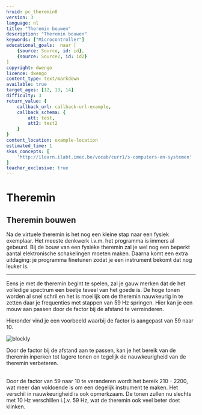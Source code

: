 ```yaml
---
hruid: pc_theremin8
version: 3
language: nl
title: "Theremin bouwen"
description: "Theremin bouwen"
keywords: ["Microcontroller"]
educational_goals:  naar [
    {source: Source, id: id}, 
    {source: Source2, id: id2}
]
copyright: dwengo
licence: dwengo
content_type: text/markdown
available: true
target_ages: [12, 13, 14]
difficulty: 3
return_value: {
    callback_url: callback-url-example,
    callback_schema: {
        att: test,
        att2: test2
    }
}
content_location: example-location
estimated_time: 1
skos_concepts: [
    'http://ilearn.ilabt.imec.be/vocab/curr1/s-computers-en-systemen'
]
teacher_exclusive: true
---
```


# Theremin

## Theremin bouwen

Na de virtuele theremin is het nog een kleine stap naar een fysiek exemplaar. Het meeste denkwerk i.v.m. het programma is immers al gebeurd. 
Bij de bouw van een fysieke theremin zal je wel nog een beperkt aantal elektronische schakelingen moeten maken.
Daarna komt een extra uitdaging: je programma finetunen zodat je een instrument bekomt dat nog leuker is.

***

Eens je met de theremin begint te spelen, zal je gauw merken dat de het volledige spectrum een beetje teveel van het goede is. De hoge tonen worden al snel schril en het is moeilijk om de theremin nauwkeurig in te zetten daar je frequenties met stappen van 59 Hz springen. Hier kan je een mouw aan passen door de factor bij de afstand te verminderen.

Hieronder vind je een voorbeeld waarbij de factor is aangepast van 59 naar 10.

![blockly](@learning-object/theremin_8/nl/3)

<div class="alert alert-box alert-success">
Door de factor bij de afstand aan te passen, kan je het bereik van de theremin inperken tot lagere tonen en tegelijk de nauwkeurigheid van de theremin verbeteren.<br><br>

Door de factor van 59 naar 10 te veranderen wordt het bereik 210 - 2200, wat meer dan voldoende is om een degelijk instrument te maken.
Het verschil in nauwkeurigheid is ook opmerkzaam. De tonen zullen nu slechts met 10 Hz verschillen i.[.v. 59 Hz, wat de theremin ook veel beter doet klinken.
</div>